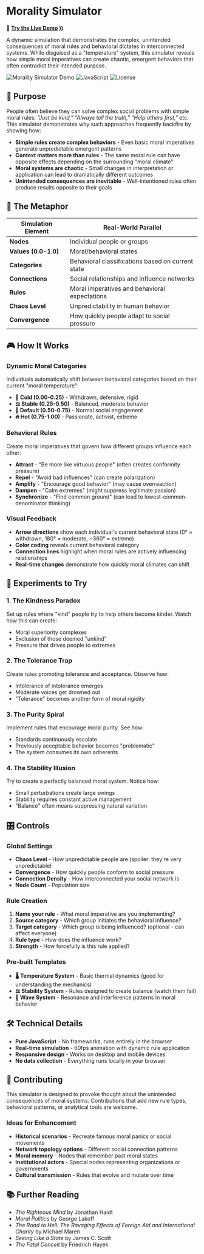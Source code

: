 # Morality Simulator

**🚀 [Try the Live Demo](https://PsySecGroup.github.io/morality-simulator/morality_simulator.html)
))**

A dynamic simulation that demonstrates the complex, unintended consequences of moral rules and behavioral dictates in interconnected systems. While disguised as a "temperature" system, this simulator reveals how simple moral imperatives can create chaotic, emergent behaviors that often contradict their intended purpose.

![Morality Simulator Demo](https://img.shields.io/badge/demo-live-brightgreen) ![JavaScript](https://img.shields.io/badge/JavaScript-ES6-yellow) ![License](https://img.shields.io/badge/license-MIT-blue)

## 🎯 Purpose

People often believe they can solve complex social problems with simple moral rules: _"Just be kind," "Always tell the truth," "Help others first,"_ etc. This simulator demonstrates why such approaches frequently backfire by showing how:

- **Simple rules create complex behaviors** - Even basic moral imperatives generate unpredictable emergent patterns
- **Context matters more than rules** - The same moral rule can have opposite effects depending on the surrounding "moral climate"
- **Moral systems are chaotic** - Small changes in interpretation or application can lead to dramatically different outcomes
- **Unintended consequences are inevitable** - Well-intentioned rules often produce results opposite to their goals

## 🧠 The Metaphor

| Simulation Element | Real-World Parallel |
|-------------------|---------------------|
| **Nodes** | Individual people or groups |
| **Values (0.0-1.0)** | Moral/behavioral states |
| **Categories** | Behavioral classifications based on current state |
| **Connections** | Social relationships and influence networks |
| **Rules** | Moral imperatives and behavioral expectations |
| **Chaos Level** | Unpredictability in human behavior |
| **Convergence** | How quickly people adapt to social pressure |

## 🎮 How It Works

### Dynamic Moral Categories

Individuals automatically shift between behavioral categories based on their current "moral temperature":

- **🧊 Cold (0.00-0.25)** - Withdrawn, defensive, rigid
- **⚖️ Stable (0.25-0.50)** - Balanced, moderate behavior  
- **💜 Default (0.50-0.75)** - Normal social engagement
- **🔥 Hot (0.75-1.00)** - Passionate, activist, extreme

### Behavioral Rules

Create moral imperatives that govern how different groups influence each other:

- **Attract** - "Be more like virtuous people" (often creates conformity pressure)
- **Repel** - "Avoid bad influences" (can create polarization)
- **Amplify** - "Encourage good behavior" (may cause overreaction)
- **Dampen** - "Calm extremes" (might suppress legitimate passion)
- **Synchronize** - "Find common ground" (can lead to lowest-common-denominator thinking)

### Visual Feedback

- **Arrow directions** show each individual's current behavioral state (0° = withdrawn, 180° = moderate, ~360° = extreme)
- **Color coding** reveals current behavioral category
- **Connection lines** highlight when moral rules are actively influencing relationships
- **Real-time changes** demonstrate how quickly moral climates can shift

## 🧪 Experiments to Try

### 1. The Kindness Paradox
Set up rules where "kind" people try to help others become kinder. Watch how this can create:
- Moral superiority complexes
- Exclusion of those deemed "unkind"
- Pressure that drives people to extremes

### 2. The Tolerance Trap
Create rules promoting tolerance and acceptance. Observe how:
- Intolerance of intolerance emerges
- Moderate voices get drowned out
- "Tolerance" becomes another form of moral rigidity

### 3. The Purity Spiral
Implement rules that encourage moral purity. See how:
- Standards continuously escalate
- Previously acceptable behavior becomes "problematic"
- The system consumes its own adherents

### 4. The Stability Illusion
Try to create a perfectly balanced moral system. Notice how:
- Small perturbations create large swings
- Stability requires constant active management
- "Balance" often means suppressing natural variation

## 🎛️ Controls

### Global Settings
- **Chaos Level** - How unpredictable people are (spoiler: they're very unpredictable)
- **Convergence** - How quickly people conform to social pressure
- **Connection Density** - How interconnected your social network is
- **Node Count** - Population size

### Rule Creation
1. **Name your rule** - What moral imperative are you implementing?
2. **Source category** - Which group initiates the behavioral influence?
3. **Target category** - Which group is being influenced? (optional - can affect everyone)
4. **Rule type** - How does the influence work?
5. **Strength** - How forcefully is this rule applied?

### Pre-built Templates
- **🌡️ Temperature System** - Basic thermal dynamics (good for understanding the mechanics)
- **⚖️ Stability System** - Rules designed to create balance (watch them fail)
- **🌊 Wave System** - Resonance and interference patterns in moral behavior

## 🛠️ Technical Details

- **Pure JavaScript** - No frameworks, runs entirely in the browser
- **Real-time simulation** - 60fps animation with dynamic rule application
- **Responsive design** - Works on desktop and mobile devices
- **No data collection** - Everything runs locally in your browser

## 🤝 Contributing

This simulator is designed to provoke thought about the unintended consequences of moral systems. Contributions that add new rule types, behavioral patterns, or analytical tools are welcome.

### Ideas for Enhancement
- **Historical scenarios** - Recreate famous moral panics or social movements
- **Network topology options** - Different social connection patterns
- **Moral memory** - Nodes that remember past moral states
- **Institutional actors** - Special nodes representing organizations or governments
- **Cultural transmission** - Rules that evolve and mutate over time

## 📚 Further Reading

- *The Righteous Mind* by Jonathan Haidt
- *Moral Politics* by George Lakoff  
- *The Road to Hell: The Ravaging Effects of Foreign Aid and International Charity* by Michael Maren
- *Seeing Like a State* by James C. Scott
- *The Fatal Conceit* by Friedrich Hayek
